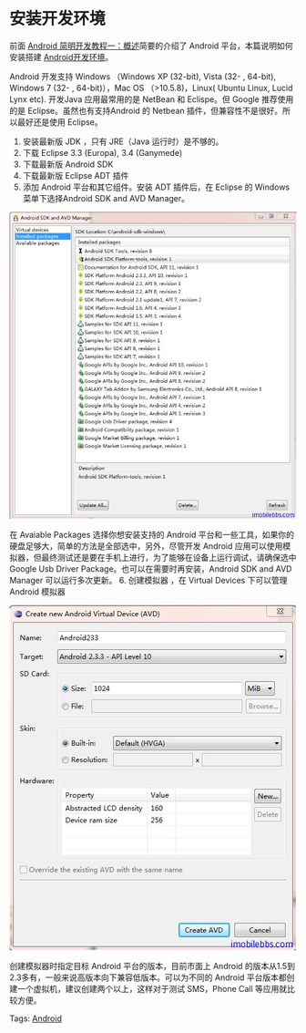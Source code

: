 # 安装开发环境

前面 [Android 简明开发教程一：概述](http://www.imobilebbs.com/wordpress/?p=757)简要的介绍了 Android 平台，本篇说明如何安装搭建 [Android开发环境](http://developer.android.com/sdk/installing.html)。

Android 开发支持 Windows （Windows XP (32-bit), Vista (32- , 64-bit),  Windows 7 (32- , 64-bit)），Mac OS （>10.5.8)，Linux( Ubuntu Linux, Lucid Lynx etc). 开发Java 应用最常用的是 NetBean 和 Eclispe。但 Google 推荐使用的是 Eclipse。虽然也有支持Android 的 Netbean 插件，但兼容性不是很好。所以最好还是使用 Eclipse。

1. 安装最新版 JDK ，只有 JRE（Java 运行时）是不够的。
2. 下载 Eclipse 3.3 (Europa), 3.4 (Ganymede)
3. 下载最新版 Android SDK
4. 下载最新版 Eclipse ADT 插件
5. 添加 Android 平台和其它组件。安装 ADT 插件后，在 Eclipse 的 Windows 菜单下选择Android SDK and AVD Manager。     

![](images/3.png)

在 Avaiable Packages 选择你想安装支持的 Android 平台和一些工具，如果你的硬盘足够大，简单的方法是全部选中，另外，尽管开发 Android 应用可以使用模拟器，但最终测试还是要在手机上进行，为了能够在设备上运行调试，请确保选中 Google Usb Driver Package。也可以在需要时再安装，Android SDK and AVD Manager 可以运行多次更新。
6. 创建模拟器 ，在 Virtual Devices 下可以管理 Android 模拟器

![](images/4.png)

创建模拟器时指定目标 Android 平台的版本，目前市面上 Android 的版本从1.5到2.3多有，一般来说高版本向下兼容低版本。可以为不同的 Android 平台版本都创建一个虚拟机，建议创建两个以上，这样对于测试 SMS，Phone Call 等应用就比较方便。

Tags: [Android](http://www.imobilebbs.com/wordpress/archives/tag/android)